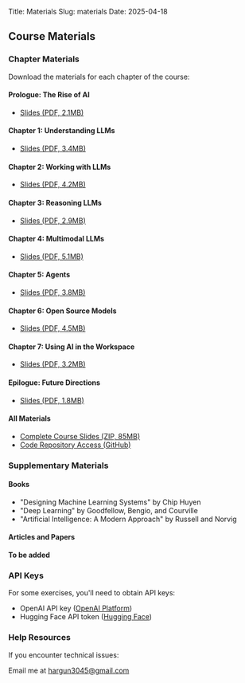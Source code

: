 Title: Materials
Slug: materials
Date: 2025-04-18

## Course Materials

### Chapter Materials

Download the materials for each chapter of the course:

#### Prologue: The Rise of AI

- [Slides (PDF, 2.1MB)](https://example.com/downloads/prologue_rise_of_ai.pdf)

#### Chapter 1: Understanding LLMs

- [Slides (PDF, 3.4MB)](https://example.com/downloads/chapter1_understanding_llms.pdf)

#### Chapter 2: Working with LLMs

- [Slides (PDF, 4.2MB)](https://example.com/downloads/chapter2_working_with_llms.pdf)

#### Chapter 3: Reasoning LLMs

- [Slides (PDF, 2.9MB)](https://example.com/downloads/chapter3_reasoning_llms.pdf)

#### Chapter 4: Multimodal LLMs

- [Slides (PDF, 5.1MB)](https://example.com/downloads/chapter4_multimodal_llms.pdf)

#### Chapter 5: Agents

- [Slides (PDF, 3.8MB)](https://example.com/downloads/chapter5_agents.pdf)

#### Chapter 6: Open Source Models

- [Slides (PDF, 4.5MB)](https://example.com/downloads/chapter6_open_source.pdf)

#### Chapter 7: Using AI in the Workspace

- [Slides (PDF, 3.2MB)](https://example.com/downloads/chapter7_ai_workspace.pdf)

#### Epilogue: Future Directions

- [Slides (PDF, 1.8MB)](https://example.com/downloads/epilogue_future.pdf)

#### All Materials

- [Complete Course Slides (ZIP, 85MB)](https://example.com/downloads/all_slides.zip)
- [Code Repository Access (GitHub)](https://github.com/hargunoberoi/gap)

### Supplementary Materials

#### Books

- "Designing Machine Learning Systems" by Chip Huyen
- "Deep Learning" by Goodfellow, Bengio, and Courville
- "Artificial Intelligence: A Modern Approach" by Russell and Norvig

#### Articles and Papers

**To be added**

### API Keys

For some exercises, you'll need to obtain API keys:

- OpenAI API key ([OpenAI Platform](https://platform.openai.com))
- Hugging Face API token ([Hugging Face](https://huggingface.co/settings/tokens))

### Help Resources

If you encounter technical issues:

Email me at hargun3045@gmail.com
